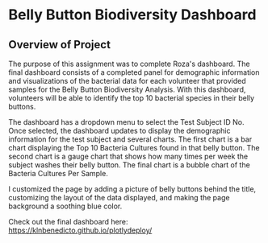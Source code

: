 # Belly Button Biodiversity Dashboard
## Overview of Project

The purpose of this assignment was to complete Roza's dashboard. The final dashboard consists of a completed panel for demographic information and visualizations of the bacterial data for each volunteer that provided samples for the Belly Button Biodiversity Analysis. With this dashboard, volunteers will be able to identify the top 10 bacterial species in their belly buttons. 

The dashboard has a dropdown menu to select the Test Subject ID No. Once selected, the dashboard updates to display the demographic information for the test subject and several charts. The first chart is a bar chart displaying the Top 10 Bacteria Cultures found in that belly button. The second chart is a gauge chart that shows how many times per week the subject washes their belly button. The final chart is a bubble chart of the Bacteria Cultures Per Sample. 

I customized the page by adding a picture of belly buttons behind the title, customizing the layout of the data displayed, and making the page background a soothing blue color.

Check out the final dashboard here: https://klnbenedicto.github.io/plotlydeploy/

